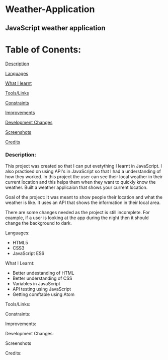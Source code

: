 # Weather-Application

## JavaScript weather application

# Table of Conents:

[Description](#Description)  
<a name="Description"/>

[Languages](#Languages)
<a name="Stack"/>

[What I learnt](#What_I_Learnt)  
<a name="What_I_Learnt"/>

[Tools/Links](#Tools/Links)
<a name="Tools/Links"/>

[Constraints](#Constraints)  
<a name="Constraints"/>

[Improvements](#Improvements)  
<a name="Improvements"/>

[Development Changes](#Development_Changes)  
<a name="Development_Changes"/>

[Screenshots](#Screenshots)
<a name="Screenshots"/>

[Credits](#Credits)  
<a name="Credits"/>

### Description:
This project was created so that I can put evetything I learnt in JavaScript. I also practised on using API's in JavaScript so that I had a understanding of how they worked. In this project the user can see their local weather in their current location and this helps them when they want to quickly know the weather. Built a weather applicaion that shows your current location.

Goal of the project: It was meant to show people their location and what the weather is like. It uses an API that shows the information in their local area.

There are some changes needed as the project is still incomplete. For example, if a user is looking at the app during the night then it should change the background to dark.

Languages: 
- HTML5 
- CSS3
- JavaScript ES6

What I Learnt:
- Better undestanding of HTML
- Better understanding of CSS
- Variables in JavaScript
- API testing using JavaScript
- Getting comftable using Atom

Tools/Links:

Constraints:

Improvements:

Development Changes:

Screenshots

Credits:
